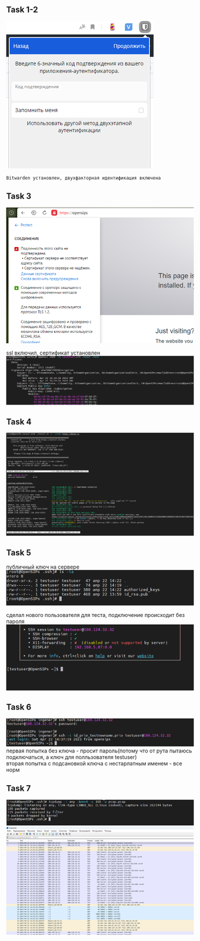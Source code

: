 ## Task 1-2
![img_48.png](img_48.png)
```
Bitwarden установлен, двухфакторная идентификация включена
```
## Task 3
![img_49.png](img_49.png)

ssl включил, сертификат установлен  
![img_50.png](img_50.png)


## Task 4
![img_51.png](img_51.png)

## Task 5
публичный ключ на сервере  
![img_52.png](img_52.png)

сделал нового пользователя для теста, подключение происходит без пароля
![img_53.png](img_53.png)

## Task 6
![img_56.png](img_56.png)
первая попытка без ключа - просит пароль(потому что от рута пытаюсь подключаться, а ключ для полльзователя testuser)  
вторая попытка с подсановкой ключа с нестарлатным именем - все норм  

## Task 7
![img_54.png](img_54.png)
![img_55.png](img_55.png)
